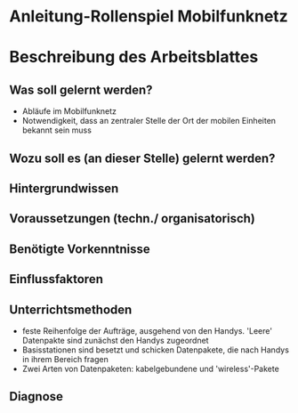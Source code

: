 # Anleitung-Rollenspiel Mobilfunknetz

# Beschreibung des Arbeitsblattes
 

##  Was soll gelernt werden?
* Abläufe im Mobilfunknetz
* Notwendigkeit, dass an zentraler Stelle der Ort der mobilen Einheiten bekannt sein muss


## Wozu soll es (an dieser Stelle) gelernt werden?


## Hintergrundwissen 


## Voraussetzungen (techn./ organisatorisch)


## Benötigte Vorkenntnisse


## Einflussfaktoren
 

## Unterrichtsmethoden

* feste Reihenfolge der Aufträge, ausgehend von den Handys. 'Leere' Datenpakte sind zunächst den Handys zugeordnet
* Basisstationen sind besetzt und schicken Datenpakete, die nach Handys in ihrem Bereich fragen
* Zwei Arten von Datenpaketen: kabelgebundene und 'wireless'-Pakete

## Diagnose

